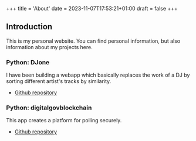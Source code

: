 +++
title = 'About'
date = 2023-11-07T17:53:21+01:00
draft = false
+++
## Introduction

This is my personal website. You can find personal information, but also information about my projects here.

### Python: DJone 

I have been building a webapp which basically replaces the work of a DJ by sorting different artist's tracks by similarity. 

- [Github repository](https://github.com/erhard3mem/djone)

### Python: digitalgovblockchain

This app creates a platform for polling securely. 

- [Github repository](https://github.com/erhard3mem/digitalgovblockchain)
